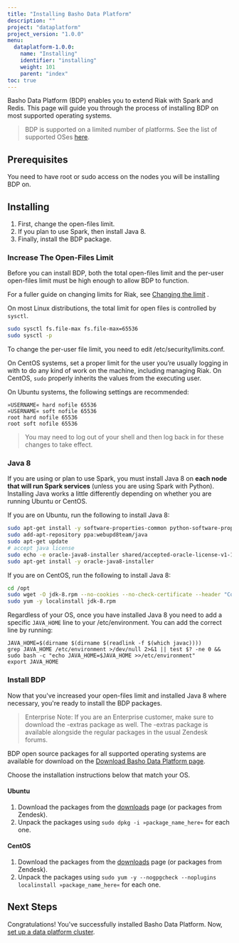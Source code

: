 ```yaml
---
title: "Installing Basho Data Platform"
description: ""
project: "dataplatform"
project_version: "1.0.0"
menu:
  dataplatform-1.0.0:
    name: "Installing"
    identifier: "installing"
    weight: 101
    parent: "index"
toc: true
---
```


[bdp compatibility]: /dataplatform/1.0.0/#Supported-Operating-Systems
[bdp configure]: /dataplatform/1.0.0/configuring/setup-a-cluster/
[bdp download]: /dataplatform/1.0.0/downloads/

Basho Data Platform (BDP) enables you to extend Riak with Spark and Redis. This page will guide you through the process of installing BDP on most supported operating systems.

> BDP is supported on a limited number of platforms. See the list of supported OSes [here][bdp compatibility].

## Prerequisites
You need to have root or sudo access on the nodes you will be installing BDP on.

## Installing

1. First, change the open-files limit.
2. If you plan to use Spark, then install Java 8.
3. Finally, install the BDP package.

### Increase The Open-Files Limit

Before you can install BDP, both the total open-files limit and the per-user open-files limit must be high enough to allow BDP to function.

For a fuller guide on changing limits for Riak, see [Changing the limit](/riak/kv/2.1.3/using/performance/open-files-limit) .

On most Linux distributions, the total limit for open files is controlled by `sysctl`.

```bash
sudo sysctl fs.file-max fs.file-max=65536
sudo sysctl -p
```

To change the per-user file limit, you need to edit /etc/security/limits.conf.

On CentOS systems, set a proper limit for the user you’re usually logging in with to do any kind of work on the machine, including managing Riak. On CentOS, `sudo` properly inherits the values from the executing user.

On Ubuntu systems, the following settings are recommended:

```config
»USERNAME« hard nofile 65536
»USERNAME« soft nofile 65536
root hard nofile 65536
root soft nofile 65536
```

> You may need to log out of your shell and then log back in for these changes to take effect.

### Java 8

If you are using or plan to use Spark, you must install Java 8 on **each node that will run Spark services** (unless you are using Spark with Python). Installing Java works a little differently depending on whether you are running Ubuntu or CentOS.

If you are on Ubuntu, run the following to install Java 8:

```bash
sudo apt-get install -y software-properties-common python-software-properties debconf-utils
sudo add-apt-repository ppa:webupd8team/java
sudo apt-get update
# accept java license
sudo echo -e oracle-java8-installer shared/accepted-oracle-license-v1-1 select true | sudo debconf-set-selections
sudo apt-get install -y oracle-java8-installer
```

If you are on CentOS, run the following to install Java 8:

```bash
cd /opt
sudo wget -O jdk-8.rpm --no-cookies --no-check-certificate --header "Cookie: gpw_e24=http%3A%2F%2Fwww.oracle.com%2F; oraclelicense=accept-securebackup-cookie" "http://download.oracle.com/otn-pub/java/jdk/8u45-b14/jdk-8u45-linux-x64.rpm"
sudo yum -y localinstall jdk-8.rpm
```

Regardless of your OS, once you have installed Java 8 you need to add a specific `JAVA_HOME` line to your /etc/environment. You can add the correct line by running: 

```shell
JAVA_HOME=$(dirname $(dirname $(readlink -f $(which javac))))
grep JAVA_HOME /etc/environment >/dev/null 2>&1 || test $? -ne 0 && sudo bash -c "echo JAVA_HOME=$JAVA_HOME >>/etc/environment"
export JAVA_HOME
```

### Install BDP

Now that you've increased your open-files limit and installed Java 8 where necessary, you're ready to install the BDP packages.

>Enterprise Note:
>If you are an Enterprise customer, make sure to download the -extras package as well. The -extras package is available alongside the regular packages in the usual Zendesk forums.

BDP open source packages for all supported operating systems are available for download on the [Download Basho Data Platform page][bdp download]. 

Choose the installation instructions below that match your OS.

#### Ubuntu

1. Download the packages from the [downloads][bdp download] page (or packages from Zendesk).
2. Unpack the packages using `sudo dpkg -i »package_name_here«` for each one.

#### CentOS

1. Download the packages from the [downloads][bdp download] page (or packages from Zendesk).
2. Unpack the packages using `sudo yum -y --nogpgcheck --noplugins localinstall »package_name_here«` for each one.


## Next Steps

Congratulations! You've successfully installed Basho Data Platform. Now, [set up a data platform cluster][bdp configure].
